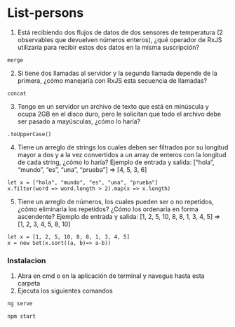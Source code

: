 # List-persons

1. Está recibiendo dos flujos de datos de dos sensores de temperatura (2
observables que devuelven números enteros), ¿qué operador de RxJS utilizaría
para recibir estos dos datos en la misma suscripción?

```
merge
```

2. Si tiene dos llamadas al servidor y la segunda llamada depende de la primera,
¿cómo manejaría con RxJS esta secuencia de llamadas?

```
concat
```

3. Tengo en un servidor un archivo de texto que está en minúscula y ocupa 2GB
en el disco duro, pero le solicitan que todo el archivo debe ser pasado a
mayúsculas, ¿cómo lo haría?

```
.toUpperCase()
```


4. Tiene un arreglo de strings los cuales deben ser filtrados por su longitud mayor
a dos y a la vez convertidos a un array de enteros con la longitud de cada string,
¿cómo lo haría? Ejemplo de entrada y salida: [“hola”, “mundo”, “es”, “una”,
“prueba”] => [4, 5, 3, 6]

```
let x = ["hola", "mundo", "es", "una", "prueba"]
x.filter(word => word.length > 2).map(x => x.length)
```

5. Tiene un arreglo de números, los cuales pueden ser o no repetidos, ¿cómo
eliminaría los repetidos? ¿Cómo los ordenaría en forma ascendente? Ejemplo
de entrada y salida: [1, 2, 5, 10, 8, 8, 1, 3, 4, 5] => [1, 2, 3, 4, 5, 8, 10]

```
let x = [1, 2, 5, 10, 8, 8, 1, 3, 4, 5]
x = new Set(x.sort((a, b)=> a-b))
```

### Instalacion

1. Abra en cmd o en la aplicación de terminal y navegue hasta esta carpeta
2. Ejecuta los siguientes comandos

```bash
ng serve
```

```bash
npm start
```
